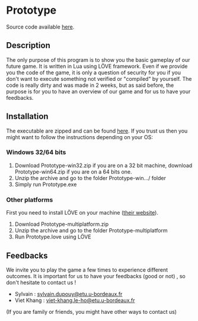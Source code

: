 # Prototype
Source code available [here](https://github.com/caranha/BordeauxTsukuba2017/tree/master/Prototype).
## Description
The only purpose of this program is to show you the basic gameplay of our future game. It is written in Lua using LÖVE framework. Even if we provide you the code of the game, it is only a question of security for you if you don't want to execute something not verified or "compiled" by yourself. The code is really dirty and was made in 2 weeks, but as said before, the purpose is for you to have an overview of our game and for us to have your feedbacks.

## Installation
The executable are zipped and can be found [here](https://github.com/caranha/BordeauxTsukuba2017/tree/master/Prototype/releases).
If you trust us then you might want to follow the instructions depending on your OS:

### Windows 32/64 bits
1. Download Prototype-win32.zip if you are on a 32 bit machine, download Prototype-win64.zip if you are on a 64 bits one.
2. Unzip the archive and go to the folder Prototype-win.../ folder
3. Simply run Prototype.exe

### Other platforms
First you need to install LÖVE on your machine ([their website](https://love2d.org)). 
1. Download Prototype-multiplatform.zip
2. Unzip the archive and go to the folder Prototype-multiplatform
3. Run Prototype.love using LÖVE

## Feedbacks
We invite you to play the game a few times to experience different outcomes. It is important for us to have your feedbacks (good or not) , so don't hesitate to contact us !
* Sylvain : sylvain.dupouy@etu.u-bordeaux.fr
* Viet Khang : viet-khang.le-ho@etu.u-bordeaux.fr

(If you are family or friends, you might have other ways to contact us)
